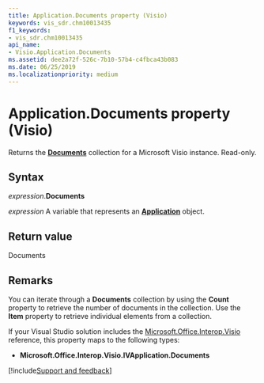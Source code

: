 ```yaml
---
title: Application.Documents property (Visio)
keywords: vis_sdr.chm10013435
f1_keywords:
- vis_sdr.chm10013435
api_name:
- Visio.Application.Documents
ms.assetid: dee2a72f-526c-7b10-57b4-c4fbca43b083
ms.date: 06/25/2019
ms.localizationpriority: medium
---
```



# Application.Documents property (Visio)

Returns the **[Documents](visio.documents.md)** collection for a Microsoft Visio instance. Read-only.


## Syntax

_expression_.**Documents**

_expression_ A variable that represents an **[Application](Visio.Application.md)** object.


## Return value

Documents


## Remarks

You can iterate through a **Documents** collection by using the **Count** property to retrieve the number of documents in the collection. Use the **Item** property to retrieve individual elements from a collection.

If your Visual Studio solution includes the [Microsoft.Office.Interop.Visio](/visualstudio/vsto/office-primary-interop-assemblies?view=vs-2019&preserve-view=true) reference, this property maps to the following types:

- **Microsoft.Office.Interop.Visio.IVApplication.Documents**

[!include[Support and feedback](~/includes/feedback-boilerplate.md)]